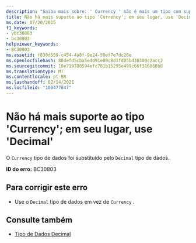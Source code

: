 ```yaml
---
description: "Saiba mais sobre: ' Currency ' não é mais um tipo com suporte; Use o tipo ' decimal ' em vez disso"
title: Não há mais suporte ao tipo 'Currency'; em seu lugar, use 'Decimal'
ms.date: 07/20/2015
f1_keywords:
- vbc30803
- bc30803
helpviewer_keywords:
- BC30803
ms.assetid: f830d559-c454-4a8f-9e24-50ef7e7dc26e
ms.openlocfilehash: 80defd5cba5e4d91e80c8d1fd05bd30300c2acc2
ms.sourcegitcommit: 10e719780594efc781b15295e499c66f316068b8
ms.translationtype: MT
ms.contentlocale: pt-BR
ms.lasthandoff: 02/14/2021
ms.locfileid: "100477847"
---
```

# <a name="currency-is-no-longer-a-supported-type-use-the-decimal-type-instead"></a>Não há mais suporte ao tipo 'Currency'; em seu lugar, use 'Decimal'

O `Currency` tipo de dados foi substituído pelo `Decimal` tipo de dados.  
  
 **ID do erro:** BC30803  
  
## <a name="to-correct-this-error"></a>Para corrigir este erro  
  
- Use o `Decimal` tipo de dados em vez de `Currency` .  
  
## <a name="see-also"></a>Consulte também

- [Tipo de Dados Decimal](../language-reference/data-types/decimal-data-type.md)
